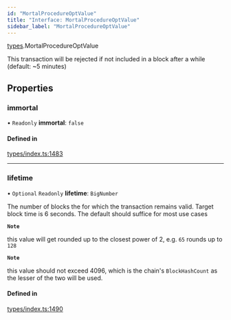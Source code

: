 ```yaml
---
id: "MortalProcedureOptValue"
title: "Interface: MortalProcedureOptValue"
sidebar_label: "MortalProcedureOptValue"
---
```


[types](../../../modules/Types/Types.md).MortalProcedureOptValue

This transaction will be rejected if not included in a block after a while (default: ~5 minutes)

## Properties

### immortal

• `Readonly` **immortal**: ``false``

#### Defined in

[types/index.ts:1483](https://github.com/PolymeshAssociation/polymesh-sdk/blob/95f248df/src/types/index.ts#L1483)

___

### lifetime

• `Optional` `Readonly` **lifetime**: `BigNumber`

The number of blocks the for which the transaction remains valid. Target block time is 6 seconds. The default should suffice for most use cases

**`Note`**

 this value will get rounded up to the closest power of 2, e.g. `65` rounds up to `128`

**`Note`**

 this value should not exceed 4096, which is the chain's `BlockHashCount` as the lesser of the two will be used.

#### Defined in

[types/index.ts:1490](https://github.com/PolymeshAssociation/polymesh-sdk/blob/95f248df/src/types/index.ts#L1490)
